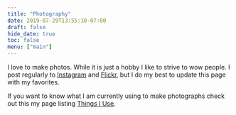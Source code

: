 ```yaml
---
title: "Photography"
date: 2019-07-29T13:55:10-07:00
draft: false
hide_date: true
toc: false
menu: ["main"]
---
```


I love to make photos. While it is just a hobby I like to strive to wow people. I post regularly to [Instagram](https://instagram.com/duffy0) and [Flickr](https://www.flickr.com/people/dffy/), but I do my best to update this page with my favorites.

If you want to know what I am currently using to make photographs check out this my page listing [Things I Use](/uses/#camera-gear).

